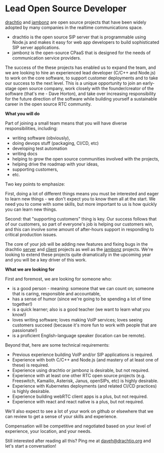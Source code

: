 # Lead Open Source Developer

[drachtio](https://drachtio.org) and [jambonz](https://jambonz.org) are open source projects that have been widely adopted by many companies in the realtime communications space. 
- drachtio is the open source SIP server that is programmable using Node.js and makes it easy for web app developers to build sophisticated SIP server applications.  
- jambonz is the open-source CPaaS that is designed for the needs of communication service providers.

The success of the these projects has enabled us to expand the team, and we are looking to hire an experienced lead developer (C/C++ and Node.js) to work on the core software, to support customer deployments and to take our success to the next level.  This is a unique opportunity to join an early-stage open source company, work closely with the founder/creator of the software (that's me - Dave Horton), and take over increasing responsibility for the future direction of the software while building yourself a sustainable career in the open source RTC community.

**What you will do**

Part of joining a small team means that you will have diverse responsibilities, including: 
- writing software (obviously), 
- doing devops stuff (packaging, CI/CD, etc)
- developing test automation
- writing docs
- helping to grow the open source communities involved with the projects,
- helping drive the roadmap with your ideas,
- supporting customers,
- etc.

Two key points to emphasize: 

First, doing a lot of different things means you must be interested and eager to learn new things - we don't expect you to know them all at the start. We need you to come with some skills, but more important to us is how quickly you can learn new things.

Second: that "supporting customers" thing is key.  Our success follows that of our customers, so part of everyone's job is helping our customers win, and this can involve some amount of after-hours support in responding to critical production issues.

The core of your job will be adding new features and fixing bugs in the drachtio [server](https://github.com/drachtio/drachtio-server) and [client](https://github.com/drachtio/drachtio-srf) projects as well as the [jambonz](https://github.com/jambonz) projects.  We're looking to extend these projects quite dramatically in the upcoming year and you will be a key driver of this work.

**What we are looking for**

First and foremost, we are looking for someone who:

- is a good person - meaning: someone that we can count on; someone that is caring, responsible and accountable,
- has a sense of humor (since we're going to be spending a lot of time together!)
- is a quick learner; also is a good teacher (we want to learn what you know!)
- loves writing software; loves making VoIP services; loves seeing customers succeed (because it's more fun to work with people that are passionate!)
- is a proficient English-language speaker (location can be remote).

Beyond that, here are some technical requirements:

- Previous experience building VoIP and/or SIP applications is required.
- Experience with both C/C++ and Node.js (and mastery of at least one of these) is required.
- Experience using drachtio or jambonz is desirable, but not required.  
- Experience with at least one other RTC open source projects (e.g. Freeswitch, Kamailio, Asterisk, Janus, openSIPs, etc) is highly desirable.
- Experience with Kubernetes deployments (and related CI/CD practices) is highly desirable.
- Experience building webRTC client apps is a plus, but not required.
- Experience with react and react native is a plus, but not required. 

We'll also expect to see a lot of your work on github or elsewhere that we can review to get a sense of your skills and experience.

Compensation will be competitive and negotiated based on your level of experience, your location, and your needs.

Still interested after reading all this?  Ping me at daveh@drachtio.org and let's start a conversation!




